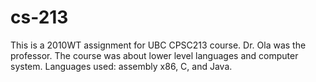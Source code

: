 
# cs-213
This is a 2010WT assignment for UBC CPSC213 course.
Dr. Ola was the professor.
The course was about lower level languages and computer system.
Languages used: assembly x86, C, and Java.
